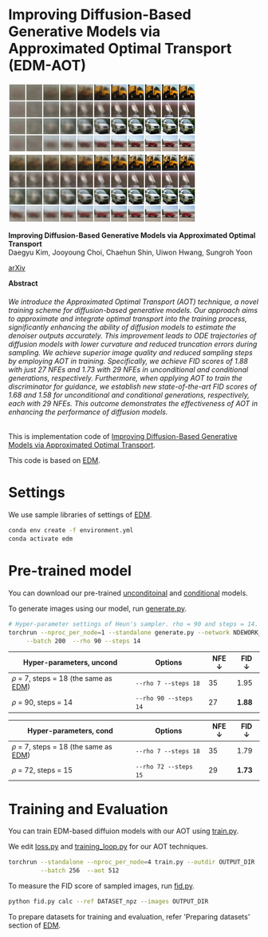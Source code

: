 # Improving Diffusion-Based Generative Models via Approximated Optimal Transport \(EDM-AOT\)
![Teaser image](https://github.com/large-scale-kim/EDM-AOT/blob/main/docs/tangent_edm.png)
![Teaser image](https://github.com/large-scale-kim/EDM-AOT/blob/main/docs/tanget_aot.png)

**Improving Diffusion-Based Generative Models via Approximated Optimal Transport**<br>
Daegyu Kim,  Jooyoung Choi, Chaehun Shin, Uiwon Hwang, Sungroh Yoon

[arXiv](https://arxiv.org/abs/2403.05069)

**Abstract**
###### *We introduce the Approximated Optimal Transport (AOT) technique, a novel training scheme for diffusion-based generative models. Our approach aims to approximate and integrate optimal transport into the training process, significantly enhancing the ability of diffusion models to estimate the denoiser outputs accurately. This improvement leads to ODE trajectories of diffusion models with lower curvature and reduced truncation errors during sampling. We achieve superior image quality and reduced sampling steps by employing AOT in training. Specifically, we achieve FID scores of 1.88 with just 27 NFEs and 1.73 with 29 NFEs in unconditional and conditional generations, respectively. Furthermore, when applying AOT to train the discriminator for guidance, we establish new state-of-the-art FID scores of 1.68 and 1.58 for unconditional and conditional generations, respectively, each with 29 NFEs. This outcome demonstrates the effectiveness of AOT in enhancing the performance of diffusion models.*

This is implementation code of [Improving Diffusion-Based Generative Models via Approximated Optimal Transport](https://arxiv.org/abs/2403.05069).

This code is based on [EDM](https://github.com/NVlabs/edm).

# Settings

We use sample libraries of settings of [EDM](https://github.com/NVlabs/edm).

```.bash
conda env create -f environment.yml
conda activate edm
```
# Pre-trained model

You can download our pre-trained [unconditoinal](https://drive.google.com/file/d/1y-79-IKw15BaCHJRznC8fUKQ9lQR2I_M/view?usp=sharing) and [conditional](https://drive.google.com/file/d/1KOSnBal7Mf1wVLwOiKgOachxcwfsDmum/view?usp=sharing) models.

To generate images using our model, run [generate.py](https://github.com/large-scale-kim/EDM-AOT/blob/main/generate.py).
```.bash
# Hyper-parameter settings of Heun's sampler. rho = 90 and steps = 14.
torchrun --nproc_per_node=1 --standalone generate.py --network NDEWORK_DIR --seeds 0-49999 --outdir OUTPUT_DIR --subdirs \
     --batch 200  --rho 90 --steps 14
```

|Hyper-parameters, uncond| Options | NFE $\downarrow$ | FID $\downarrow$|
|-|-|-|-|
|$\rho$ = 7, steps = 18 \(the same as [EDM](https://github.com/NVlabs/edm)\) |```--rho 7 --steps 18 ``` | 35| 1.95 |
|$\rho$ = 90, steps = 14  |``` --rho 90 --steps 14 ```| 27|**1.88** |

|Hyper-parameters, cond| Options | NFE $\downarrow$ | FID $\downarrow$|
|-|-|-|-|
|$\rho$ = 7, steps = 18 \(the same as [EDM](https://github.com/NVlabs/edm)\) |```--rho 7 --steps 18 ``` | 35| 1.79 |
|$\rho$ = 72, steps = 15  |``` --rho 72 --steps 15 ```| 29|**1.73** |

# Training and Evaluation

You can train EDM-based diffuion models with our AOT using [train.py](https://github.com/large-scale-kim/EDM-AOT/blob/main/train.py).

We edit [loss.py](https://github.com/large-scale-kim/EDM-AOT/blob/main/training/loss.py) and [training_loop.py](https://github.com/large-scale-kim/EDM-AOT/blob/main/training/training_loop.py) for our AOT techniques.
```.bash
torchrun --standalone --nproc_per_node=4 train.py --outdir OUTPUT_DIR  --data DATASET  --cond COND --arch ncsnpp \
         --batch 256  --aot 512
```

To measure the FID score of sampled images, run [fid.py](https://github.com/large-scale-kim/EDM-AOT/blob/main/fid.py).
```.bash
python fid.py calc --ref DATASET_npz --images OUTPUT_DIR
```
To prepare datasets for training and evaluation, refer 'Preparing datasets' section of [EDM](https://github.com/NVlabs/edm#preparing-datasets).

